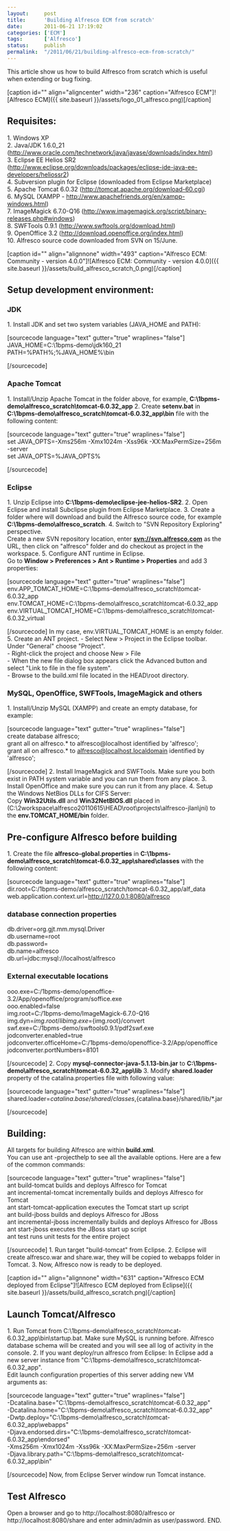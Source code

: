 ```yaml
---
layout:     post
title:      'Building Alfresco ECM from scratch'
date:       2011-06-21 17:19:02
categories: ['ECM']
tags:       ['Alfresco']
status:     publish 
permalink:  "/2011/06/21/building-alfresco-ecm-from-scratch/"
---
```

This article show us how to build Alfresco from scratch which is useful when extending or bug fixing.

[caption id="" align="aligncenter" width="236" caption="Alfresco ECM"]![Alfresco ECM]({{ site.baseurl }}/assets/logo_01_alfresco.png)[/caption]

## Requisites:

1\. Windows XP  
2\. Java/JDK 1.6.0_21 (<http://www.oracle.com/technetwork/java/javase/downloads/index.html>)  
3\. Eclipse EE Helios SR2 (<http://www.eclipse.org/downloads/packages/eclipse-ide-java-ee-developers/heliossr2>)  
4\. Subversion plugin for Eclipse (downloaded from Eclipse Marketplace)  
5\. Apache Tomcat 6.0.32 (<http://tomcat.apache.org/download-60.cgi>)  
6\. MySQL (XAMPP - <http://www.apachefriends.org/en/xampp-windows.html>)  
7\. ImageMagick ﻿6.7.0-Q16 (<http://www.imagemagick.org/script/binary-releases.php#windows>)  
8\. SWFTools 0.9.1 (<http://www.swftools.org/download.html>)  
9\. OpenOffice 3.2 (<http://download.openoffice.org/index.html>)  
10\. Alfresco source code downloaded from SVN on 15/June.

[caption id="" align="alignnone" width="493" caption="Alfresco ECM: Community - version 4.0.0"]![Alfresco ECM: Community - version 4.0.0]({{ site.baseurl }}/assets/build_alfresco_scratch_0.png)[/caption]

## Setup development environment:

### JDK 
1\. Install JDK and set two system variables (JAVA_HOME and PATH):

[sourcecode language="text" gutter="true" wraplines="false"]  
JAVA_HOME=C:\1bpms-demo\jdk160_21  
PATH=%PATH%;%JAVA_HOME%\bin  

[/sourcecode]

### Apache Tomcat 

1\. Install/Unzip Apache Tomcat in the folder above, for example, **C:\1bpms-demo\alfresco_scratch\tomcat-6.0.32_app**
2\. Create **setenv.bat** in **C:\1bpms-demo\alfresco_scratch\tomcat-6.0.32_app\bin** file with the following content:

[sourcecode language="text" gutter="true" wraplines="false"]  
set JAVA_OPTS=-Xms256m -Xmx1024m -Xss96k -XX:MaxPermSize=256m -server  
set JAVA_OPTS=%JAVA_OPTS%  

[/sourcecode]

### Eclipse 

1\. Unzip Eclipse into **C:\1bpms-demo\eclipse-jee-helios-SR2**.
2\. Open Eclipse and install Subclipse plugin from Eclipse Marketplace.
3\. Create a folder where will download and build the Alfresco source code, for example﻿ **C:\1bpms-demo\alfresco_scratch**.
4\. Switch to "SVN Repository Exploring" perspective.  
Create a new SVN repository location, enter **<svn://svn.alfresco.com>** as the URL, then click on "alfresco" folder and do checkout as project in the workspace.
5\. Configure ANT runtime in Eclipse.  
Go to **Window > Preferences > Ant > Runtime > Properties** and add 3 properties:

[sourcecode language="text" gutter="true" wraplines="false"]  
env.APP_TOMCAT_HOME=C:\1bpms-demo\alfresco_scratch\tomcat-6.0.32_app  
env.TOMCAT_HOME=C:\1bpms-demo\alfresco_scratch\tomcat-6.0.32_app  
env.VIRTUAL_TOMCAT_HOME=C:\1bpms-demo\alfresco_scratch\tomcat-6.0.32_virtual  

[/sourcecode]
In my case, env.VIRTUAL_TOMCAT_HOME is an empty folder.
5\. Create an ANT project. 
\- Select New > Project in the Eclipse toolbar. Under "General" choose "Project".  
\- Right-click the project and choose New > File  
\- When the new file dialog box appears click the Advanced button and select "Link to file in the file system".  
\- Browse to the build.xml file located in the HEAD\root directory.

### MySQL, OpenOffice, SWFTools, ImageMagick and others 

1\. Install/Unzip MySQL (XAMPP) and create an empty database, for example:

[sourcecode language="text" gutter="true" wraplines="false"]  
create database alfresco;  
grant all on alfresco.* to alfresco@localhost identified by 'alfresco';  
grant all on alfresco.* to alfresco@localhost.localdomain identified by 'alfresco';  

[/sourcecode]
2\. Install ImageMagick and SWFTools. Make sure you both exist in PATH system variable and you can run them from any place.
3\. Install OpenOffice and make sure you can run it from any place.
4\. Setup the Windows NetBios DLLs for CIFS Server:  
Copy **Win32Utils.dll** and **Win32NetBIOS.dll** placed in (C:\2workspace\alfresco20110615\HEAD\root\projects\alfresco-jlan\jni) to the **env.TOMCAT_HOME/bin** folder.

## Pre-configure Alfresco before building

1\. Create the file **alfresco-global.properties** ﻿in **C:\1bpms-demo\alfresco_scratch\tomcat-6.0.32_app\shared\classes** with the following content:

[sourcecode language="text" gutter="true" wraplines="false"]  
dir.root=C:/1bpms-demo/alfresco_scratch/tomcat-6.0.32_app/alf_data  
web.application.context.url=http://127.0.0.1:8080/alfresco  

### database connection properties ###  

db.driver=org.gjt.mm.mysql.Driver  
db.username=root  
db.password=  
db.name=alfresco  
db.url=jdbc:mysql://localhost/alfresco  

### External executable locations ###  

ooo.exe=C:/1bpms-demo/openoffice-3.2/App/openoffice/program/soffice.exe  
ooo.enabled=false  
img.root=C:/1bpms-demo/ImageMagick-6.7.0-Q16  
img.dyn=${img.root}/lib  
img.exe=${img.root}/convert  
swf.exe=C:/1bpms-demo/swftools0.9.1/pdf2swf.exe  
jodconverter.enabled=true  
jodconverter.officeHome=C:/1bpms-demo/openoffice-3.2/App/openoffice  
jodconverter.portNumbers=8101  

[/sourcecode]
2\. Copy **mysql-connector-java-5.1.13-bin.jar** to **C:\1bpms-demo\alfresco_scratch\tomcat-6.0.32_app\lib**
3\. Modify **shared.loader** property of the catalina.properties file with following value:

[sourcecode language="text" gutter="true" wraplines="false"]  
shared.loader=${catalina.base}/shared/classes,${catalina.base}/shared/lib/*.jar  

[/sourcecode]

## Building:

All targets for building Alfresco are within **build.xml**.  
You can use ant -projecthelp to see all the available options. Here are a few of the common commands:

[sourcecode language="text" gutter="true" wraplines="false"]  
ant build-tomcat builds and deploys Alfresco for Tomcat  
ant incremental-tomcat incrementally builds and deploys Alfresco for Tomcat  
ant start-tomcat-application executes the Tomcat start up script  
ant build-jboss builds and deploys Alfresco for JBoss  
ant incremental-jboss incrementally builds and deploys Alfresco for JBoss  
ant start-jboss executes the JBoss start up script  
ant test runs unit tests for the entire project  

[/sourcecode]
1\. Run target "build-tomcat" from Eclipse.
2\. Eclipse will create alfresco.war and share.war, they will be copied to webapps folder in Tomcat. 
3\. Now, Alfresco now is ready to be deployed.

[caption id="" align="alignnone" width="631" caption="Alfresco ECM deployed from Eclipse"]![Alfresco ECM deployed from Eclipse]({{ site.baseurl }}/assets/build_alfresco_scratch.png)[/caption]

## Launch Tomcat/Alfresco 

1\. Run Tomcat from C:\1bpms-demo\alfresco_scratch\tomcat-6.0.32_app\bin\startup.bat. Make sure MySQL is running before.
Alfresco database schema will be created and you will see all log of activity in the console.
2\. If you want deploy/run alfresco from Eclipse: 
In Eclipse add a new server instance from "C:\1bpms-demo\alfresco_scratch\tomcat-6.0.32_app".  
Edit launch configuration properties of this server adding new VM arguments as:

[sourcecode language="text" gutter="true" wraplines="false"]  
-Dcatalina.base="C:\1bpms-demo\alfresco_scratch\tomcat-6.0.32_app"  
-Dcatalina.home="C:\1bpms-demo\alfresco_scratch\tomcat-6.0.32_app"  
-Dwtp.deploy="C:\1bpms-demo\alfresco_scratch\tomcat-6.0.32_app\webapps"  
-Djava.endorsed.dirs="C:\1bpms-demo\alfresco_scratch\tomcat-6.0.32_app\endorsed"  
-Xms256m -Xmx1024m -Xss96k -XX:MaxPermSize=256m -server  
-Djava.library.path="C:\1bpms-demo\alfresco_scratch\tomcat-6.0.32_app\bin"  

[/sourcecode]
Now, from Eclipse Server window run Tomcat instance.

## Test Alfresco

Open a browser and go to http://localhost:8080/alfresco or http://localhost:8080/share and enter admin/admin as user/password.
END.
